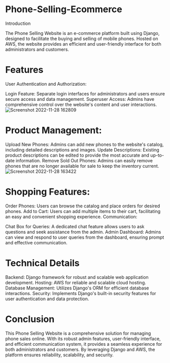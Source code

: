 # Phone-Selling-Ecommerce
Introduction

The Phone Selling Website is an e-commerce platform built using Django, designed to facilitate the buying and selling of mobile phones. Hosted on AWS, the website provides an efficient and user-friendly interface for both administrators and customers.

# Features
User Authentication and Authorization:

Login Feature: Separate login interfaces for administrators and users ensure secure access and data management.
Superuser Access: Admins have comprehensive control over the website's content and user interactions.![Screenshot 2022-11-28 162809](https://github.com/SJaditya/Phone-Selling-Ecommerce-/assets/100435650/2b8311ad-21a8-4844-adc1-a72049e728aa)

# Product Management:

Upload New Phones: Admins can add new phones to the website's catalog, including detailed descriptions and images.
Update Descriptions: Existing product descriptions can be edited to provide the most accurate and up-to-date information.
Remove Sold Out Phones: Admins can easily remove phones that are no longer available for sale to keep the inventory current.![Screenshot 2022-11-28 163422](https://github.com/SJaditya/Phone-Selling-Ecommerce-/assets/100435650/2b164ffb-b848-47a3-b2d5-e1e616576711)

# Shopping Features:

Order Phones: Users can browse the catalog and place orders for desired phones.
Add to Cart: Users can add multiple items to their cart, facilitating an easy and convenient shopping experience.
Communication:

Chat Box for Queries: A dedicated chat feature allows users to ask questions and seek assistance from the admin.
Admin Dashboard: Admins can view and respond to user queries from the dashboard, ensuring prompt and effective communication.

# Technical Details
Backend: Django framework for robust and scalable web application development.
Hosting: AWS for reliable and scalable cloud hosting.
Database Management: Utilizes Django's ORM for efficient database interactions.
Security: Implements Django's built-in security features for user authentication and data protection.

 # Conclusion
This Phone Selling Website is a comprehensive solution for managing phone sales online. With its robust admin features, user-friendly interface, and efficient communication system, it provides a seamless experience for both administrators and customers. By leveraging Django and AWS, the platform ensures reliability, scalability, and security.
